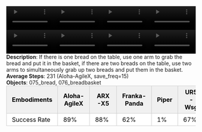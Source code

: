 <!DOCTYPE html>
<html lang="en">
<body>
    <div style="display: flex;">
        <video src="./task_video_clean/place_bread_basket/aloha-agilex_head.mp4" controls loop muted autoplay style="width: 25%;"></video>
        <video src="./task_video_clean/place_bread_basket/franka-panda_head.mp4" controls loop muted autoplay style="width: 25%;"></video>
        <video src="./task_video_clean/place_bread_basket/ARX-X5_head.mp4" controls loop muted autoplay style="width: 25%;"></video>
        <video src="./task_video_clean/place_bread_basket/ur5-wsg_head.mp4" controls loop muted autoplay style="width: 25%;"></video>
    </div>
    <div style="display: flex;">
        <video src="./task_video_clean/place_bread_basket/aloha-agilex_world.mp4" controls loop muted autoplay style="width: 25%;"></video>
        <video src="./task_video_clean/place_bread_basket/franka-panda_world.mp4" controls loop muted autoplay style="width: 25%;"></video>
        <video src="./task_video_clean/place_bread_basket/ARX-X5_world.mp4" controls loop muted autoplay style="width: 25%;"></video>
        <video src="./task_video_clean/place_bread_basket/ur5-wsg_world.mp4" controls loop muted autoplay style="width: 25%;"></video>
    </div>
    <b>Description</b>: If there is one bread on the table, use one arm to grab the bread and put it in the basket, if there are two breads on the table, use two arms to simultaneously grab up two breads and put them in the basket.<br>
    <b>Average Steps</b>: 231 (Aloha-AgileX, save_freq=15)<br>
    <b>Objects</b>: 075_bread, 076_breadbasket<br>
    <table style="margin:0 auto;border-collapse:collapse;width:auto;min-width:180px;background-color:white;">
        <thead>
            <tr style="background:#f0f0f0;">
                <th style="border:1px solid #ccc;padding:6px 14px;color:black;">Embodiments</th>
                <th style="border:1px solid #ccc;padding:6px 14px;color:black;">Aloha-AgileX</th>
                <th style="border:1px solid #ccc;padding:6px 14px;color:black;">ARX-X5</th>
                <th style="border:1px solid #ccc;padding:6px 14px;color:black;">Franka-Panda</th>
                <th style="border:1px solid #ccc;padding:6px 14px;color:black;">Piper</th>
                <th style="border:1px solid #ccc;padding:6px 14px;color:black;">UR5-Wsg</th>
            </tr>
        </thead>
        <tbody>
            <tr style="background:white;">
                <td style="border:1px solid #ccc;padding:6px 14px;color:black;">Success Rate</td>
                <td style="border:1px solid #ccc;padding:6px 14px;color:black;">89%</td>
                <td style="border:1px solid #ccc;padding:6px 14px;color:black;">88%</td>
                <td style="border:1px solid #ccc;padding:6px 14px;color:black;">62%</td>
                <td style="border:1px solid #ccc;padding:6px 14px;color:black;">1%</td>
                <td style="border:1px solid #ccc;padding:6px 14px;color:black;">67%</td>
            </tr>
        </tbody>
    </table>
</body>
</html>
